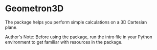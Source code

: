 # Geometron3D
The package helps you perform simple calculations on a 3D Cartesian plane.

Author's Note: 
Before using the package, run the intro file in your Python environment to get familiar with resources in the package.